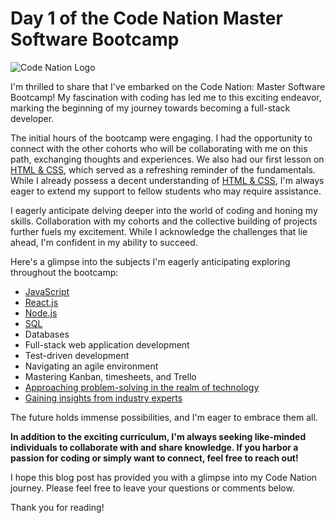 # Day 1 of the Code Nation Master Software Bootcamp

![Code Nation Logo](https://ripplz.co.uk/static/code-nation-logo-6b1b26f34aa37a48ac086ab2340456a2.png)

I'm thrilled to share that I've embarked on the Code Nation: Master Software Bootcamp! My fascination with coding has led me to this exciting endeavor, marking the beginning of my journey towards becoming a full-stack developer.

The initial hours of the bootcamp were engaging. I had the opportunity to connect with the other cohorts who will be collaborating with me on this path, exchanging thoughts and experiences. We also had our first lesson on [HTML & CSS](https://www.w3schools.com/html/), which served as a refreshing reminder of the fundamentals. While I already possess a decent understanding of [HTML & CSS](https://www.w3schools.com/html/), I'm always eager to extend my support to fellow students who may require assistance.

I eagerly anticipate delving deeper into the world of coding and honing my skills. Collaboration with my cohorts and the collective building of projects further fuels my excitement. While I acknowledge the challenges that lie ahead, I'm confident in my ability to succeed.

Here's a glimpse into the subjects I'm eagerly anticipating exploring throughout the bootcamp:

-   [JavaScript](https://www.javascript.com/)
-   [React.js](https://reactjs.org/)
-   [Node.js](https://nodejs.org/en/)
-   [SQL](https://www.sqlcourse.com/)
-   Databases
-   Full-stack web application development
-   Test-driven development
-   Navigating an agile environment
-   Mastering Kanban, timesheets, and Trello
-   [Approaching problem-solving in the realm of technology](https://www.coursera.org/learn/algorithms-and-problem-solving)
-   [Gaining insights from industry experts](https://www.udacity.com/course/learning-to-learn-free)

The future holds immense possibilities, and I'm eager to embrace them all.

**In addition to the exciting curriculum, I'm always seeking like-minded individuals to collaborate with and share knowledge. If you harbor a passion for coding or simply want to connect, feel free to reach out!**

I hope this blog post has provided you with a glimpse into my Code Nation journey. Please feel free to leave your questions or comments below.

Thank you for reading!
